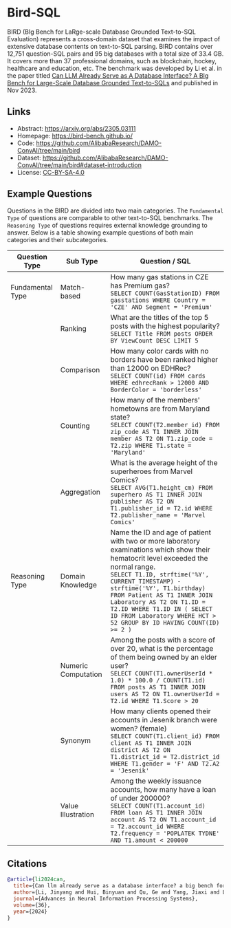 # Bird-SQL

BIRD (BIg Bench for LaRge-scale Database Grounded Text-to-SQL Evaluation) represents a cross-domain dataset that examines the impact of extensive database contents on text-to-SQL parsing. BIRD contains over 12,751 question-SQL pairs and 95 big databases with a total size of 33.4 GB. It covers more than 37 professional domains, such as blockchain, hockey, healthcare and education, etc. The benchmark was developed by Li et al. in the paper titled [Can LLM Already Serve as A Database Interface? A BIg Bench for Large-Scale Database Grounded Text-to-SQLs](https://arxiv.org/abs/2305.03111) and published in Nov 2023.

## Links

* Abstract: https://arxiv.org/abs/2305.03111
* Homepage: https://bird-bench.github.io/
* Code: https://github.com/AlibabaResearch/DAMO-ConvAI/tree/main/bird
* Dataset: https://github.com/AlibabaResearch/DAMO-ConvAI/tree/main/bird#dataset-introduction
* License: [CC-BY-SA-4.0](https://github.com/AlibabaResearch/DAMO-ConvAI/tree/main/bird)

## Example Questions

Questions in the BIRD are divided into two main categories. The `Fundamental Type` of questions are comparable to other text-to-SQL benchmarks. The `Reasoning Type` of questions requires external knowledge grounding to answer. Below is a table showing example questions of both main categories and their subcategories.

| Question Type | Sub Type | Question / SQL |
|---|---|---|
| Fundamental Type | Match-based | How many gas stations in CZE has Premium gas? <br> `SELECT COUNT(GasStationID) FROM gasstations WHERE Country = 'CZE' AND Segment = 'Premium'` |
|  | Ranking | What are the titles of the top 5 posts with the highest popularity? <br> `SELECT Title FROM posts ORDER BY ViewCount DESC LIMIT 5` |
|  | Comparison | How many color cards with no borders have been ranked higher than 12000 on EDHRec? <br> `SELECT COUNT(id) FROM cards WHERE edhrecRank > 12000 AND BorderColor = 'borderless'` |
|  | Counting | How many of the members' hometowns are from Maryland state? <br> `SELECT COUNT(T2.member_id) FROM zip_code AS T1 INNER JOIN member AS T2 ON T1.zip_code = T2.zip WHERE T1.state = 'Maryland'` |
|  | Aggregation | What is the average height of the superheroes from Marvel Comics? <br> `SELECT AVG(T1.height_cm) FROM superhero AS T1 INNER JOIN publisher AS T2 ON T1.publisher_id = T2.id WHERE T2.publisher_name = 'Marvel Comics'` |
| Reasoning Type | Domain Knowledge | Name the ID and age of patient with two or more laboratory examinations which show their hematocrit level exceeded the normal range. <br> `SELECT T1.ID, strftime('%Y', CURRENT_TIMESTAMP) - strftime('%Y', T1.birthday) FROM Patient AS T1 INNER JOIN Laboratory AS T2 ON T1.ID = T2.ID WHERE T1.ID IN ( SELECT ID FROM Laboratory WHERE HCT > 52 GROUP BY ID HAVING COUNT(ID) >= 2 )` |
|  | Numeric Computation | Among the posts with a score of over 20, what is the percentage of them being owned by an elder user? <br> `SELECT COUNT(T1.ownerUserId * 1.0) * 100.0 / COUNT(T1.id) FROM posts AS T1 INNER JOIN users AS T2 ON T1.ownerUserId = T2.id WHERE T1.Score > 20` |
|  | Synonym | How many clients opened their accounts in Jesenik branch were women? (female) <br> `SELECT COUNT(T1.client_id) FROM client AS T1 INNER JOIN district AS T2 ON T1.district_id = T2.district_id WHERE T1.gender = 'F' AND T2.A2 = 'Jesenik'` |
|  | Value Illustration | Among the weekly issuance accounts, how many have a loan of under 200000? <br> `SELECT COUNT(T1.account_id) FROM loan AS T1 INNER JOIN account AS T2 ON T1.account_id = T2.account_id WHERE T2.frequency = 'POPLATEK TYDNE' AND T1.amount < 200000` |

## Citations

```bibtex
@article{li2024can,
  title={Can llm already serve as a database interface? a big bench for large-scale database grounded text-to-sqls},
  author={Li, Jinyang and Hui, Binyuan and Qu, Ge and Yang, Jiaxi and Li, Binhua and Li, Bowen and Wang, Bailin and Qin, Bowen and Geng, Ruiying and Huo, Nan and others},
  journal={Advances in Neural Information Processing Systems},
  volume={36},
  year={2024}
}
```